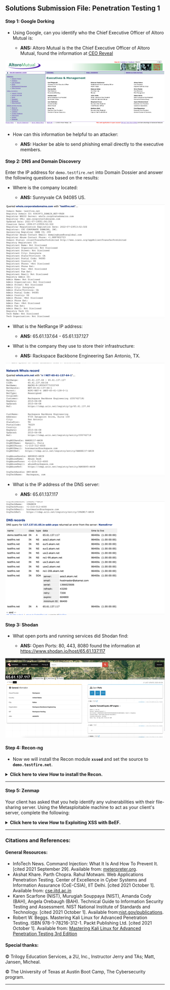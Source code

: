 ## Solutions Submission File: Penetration Testing 1

#### Step 1: Google Dorking


- Using Google, can you identify who the Chief Executive Officer of Altoro Mutual is:

  - **ANS:** Altoro Mutual is the the Chief Executive Officer of Altoro Mutual, found the information at [CEO Reveal](https://demo.testfire.net/index.jsp?content=inside_executives.htm)
 
![1](https://github.com/Diablo5G/UTA-CYBER-2021-ASSIGNMENT/blob/Master/Offensive%20Security%20Unit/16-Penetration%20Testing1/Images/1.png)

- How can this information be helpful to an attacker:
  
  - **ANS:** Hacker be able to send phishing email directly to the executive members.

#### Step 2: DNS and Domain Discovery

Enter the IP address for `demo.testfire.net` into Domain Dossier and answer the following questions based on the results:

-  Where is the company located: 
    
    - **ANS:** Sunnyvale CA 94085 US.

![2](https://github.com/Diablo5G/UTA-CYBER-2021-ASSIGNMENT/blob/Master/Offensive%20Security%20Unit/16-Penetration%20Testing1/Images/2.png)
 
-  What is the NetRange IP address:
    
    - **ANS:** 65.61.137.64 - 65.61.137.127

-  What is the company they use to store their infrastructure:
    
    - **ANS:** Rackspace Backbone Engineering San Antonio, TX.
 
![3](https://github.com/Diablo5G/UTA-CYBER-2021-ASSIGNMENT/blob/Master/Offensive%20Security%20Unit/16-Penetration%20Testing1/Images/3.png)
 
 
-  What is the IP address of the DNS server:
    
    - **ANS:** 65.61.137.117
 
![4](https://github.com/Diablo5G/UTA-CYBER-2021-ASSIGNMENT/blob/Master/Offensive%20Security%20Unit/16-Penetration%20Testing1/Images/4.png)


#### Step 3: Shodan

- What open ports and running services did Shodan find:
    
    - **ANS:** Open Ports: 80, 443, 8080 found the information at https://www.shodan.io/host/65.61.137.117

![5](https://github.com/Diablo5G/UTA-CYBER-2021-ASSIGNMENT/blob/Master/Offensive%20Security%20Unit/16-Penetration%20Testing1/Images/5.png)

#### Step 4: Recon-ng

- Now we will install the Recon module **`xssed`** and set the source to **`demo.testfire.net`**.


<details>
<summary> <b> Click here to view How to install the Recon. </b> </summary>

---
  
  
- Install the Recon module `xssed`. 
  
  - Search the module xssed by entering the command 
  
  
  ```
  marketplace search xssed
  ```
  
  - Install the module xssed by entering the command 
  
  
  ```
  marketplace install recon/domains-vulnerabilities/xssed
  ```

  - Load the module xssed by entering the command 
 
  
  ```
  module load recon/domains-vulnerabilities/xssed
  ``` 
 
![6](https://github.com/Diablo5G/UTA-CYBER-2021-ASSIGNMENT/blob/Master/Offensive%20Security%20Unit/16-Penetration%20Testing1/Images/6.png) 
  
  
- Set the source to demo.testfire.net. 
  
  - Check the details of the module `xssed` by entering the command 
  
  ```
  info
  ```
  
  - To change the SOURCE from default to demo.testfire.net by entering the command 
  
  ```
  options set SOURCE demo.testfire.net
  ```
  
![8](https://github.com/Diablo5G/UTA-CYBER-2021-ASSIGNMENT/blob/Master/Offensive%20Security%20Unit/16-Penetration%20Testing1/Images/8.png)
  
  - To change the SOURCE from default to demo.testfire.net by entering the command 
  
  ```
  run
  ```
  
![9](https://github.com/Diablo5G/UTA-CYBER-2021-ASSIGNMENT/blob/Master/Offensive%20Security%20Unit/16-Penetration%20Testing1/Images/9.png)  
  
  - Is Altoro Mutual vulnerable to XSS: 
    - **ANS:** Yes, it was the only vulnerability found, as the screenshot above

  
  - Enter the following script in the search bar on browser 
  
  ```
  <script>alert("Hello")</script>
  ```

![10](https://github.com/Diablo5G/UTA-CYBER-2021-ASSIGNMENT/blob/Master/Offensive%20Security%20Unit/16-Penetration%20Testing1/Images/10.png)  
  
  
  - or can enter any desire script in the search bar on browser such as
  
  ```
  <script>alert("twerking twerking when I buy the things I like-Lisa BlackPink")</script>
  ```

![11](https://github.com/Diablo5G/UTA-CYBER-2021-ASSIGNMENT/blob/Master/Offensive%20Security%20Unit/16-Penetration%20Testing1/Images/11.png)  

</details>

---



#### Step 5: Zenmap

Your client has asked that you help identify any vulnerabilities with their file-sharing server. Using the Metasploitable machine to act as your client's server, complete the following:


<details>
<summary> <b> Click here to view How to Exploiting XSS with BeEF. </b> </summary>

---
  
  
- Command for Zenmap to run a service scan against the Metasploitable machine: 
 
- Bonus command to output results into a new text file named `zenmapscan.txt`:

- Zenmap vulnerability script command: 

- Once you have identified this vulnerability, answer the following questions for your client:
  1. What is the vulnerability:

  2. Why is it dangerous:

  3. What mitigation strategies can you recommendations for the client to protect their server:

</details>

---


### Citations and References:

#### General Resources:

- InfoTech News. Command Injection: What It Is And How To Prevent It. [cited 2021 September 29]. Available from: [meterpreter.org](https://meterpreter.org/command-injection-what-it-is-and-how-to-prevent-it/).
- Akshat Khare. Parth Chopra. Rahul Motwani. Web Applications Penetration Testing. Center of Excellence in Cyber Systems and Information Assurance (CoE-CSIA), IIT Delhi. [cited 2021 October 1]. Available from: [cse.iitd.ac.in](https://www.cse.iitd.ac.in/~cs1160315/WebPenetrationTesting.pdf)
- Karen Scarfone (NIST), Murugiah Souppaya (NIST), Amanda Cody (BAH), Angela Orebaugh (BAH). Technical Guide to Information Security Testing and Assessment. NIST National Institute of Standards and Technology. [cited 2021 October 1]. Available from:[nist.gov/publications](https://nvlpubs.nist.gov/nistpubs/Legacy/SP/nistspecialpublication800-115.pdf).
- Robert W. Beggs. Mastering Kali Linux for Advanced Penetration Testing. ISBN 978-1-78216-312-1. Packt Publishing Ltd. [cited 2021 October 1]. Available from: [Mastering Kali Linux for Advanced Penetration Testing 3rd Edition](https://www.amazon.com/Mastering-Linux-Advanced-Penetration-Testing/dp/178934056X)


#### Special thanks:
© Trilogy Education Services, a 2U, Inc., Instructor Jerry and TAs; Matt, Jansen, Micheal.

© The University of Texas at Austin Boot Camp, The Cybersecurity program.

---  

